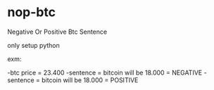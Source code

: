 # nop-btc
Negative Or Positive Btc Sentence 

only setup python

exm: 

-btc price = 23.400
-sentence = bitcoin will be 18.000 = NEGATIVE
-sentence = bitcoin will be 18.000 = POSITIVE
